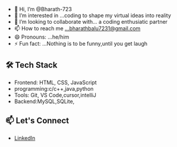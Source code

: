 - 👋 Hi, I’m @Bharath-723
- 👀 I’m interested in ...coding to shape my virtual ideas into reality
- 💞️ I’m looking to collaborate with... a coding enthusiatic partner
- 📫 How to reach me ...bharathbalu7231@gmail.com
- 😄 Pronouns: ...he/him
- ⚡ Fun fact: ...Nothing is to be funny,until you get laugh
  
 ## 🛠️ Tech Stack
- Frontend: HTML, CSS, JavaScript
- programming:c/c++,java,python
- Tools: Git, VS Code,cursor,intelliJ
- Backend:MySQL,SQLite,

## 📫 Let's Connect
- [LinkedIn](https://linkedin.com/in/bharath-m-b8a456287/)
<!---
Bharath-723/Bharath-723 is a ✨ special ✨ repository because its `README.md` (this file) appears on your GitHub profile.
You can click the Preview link to take a look at your changes.
--->
